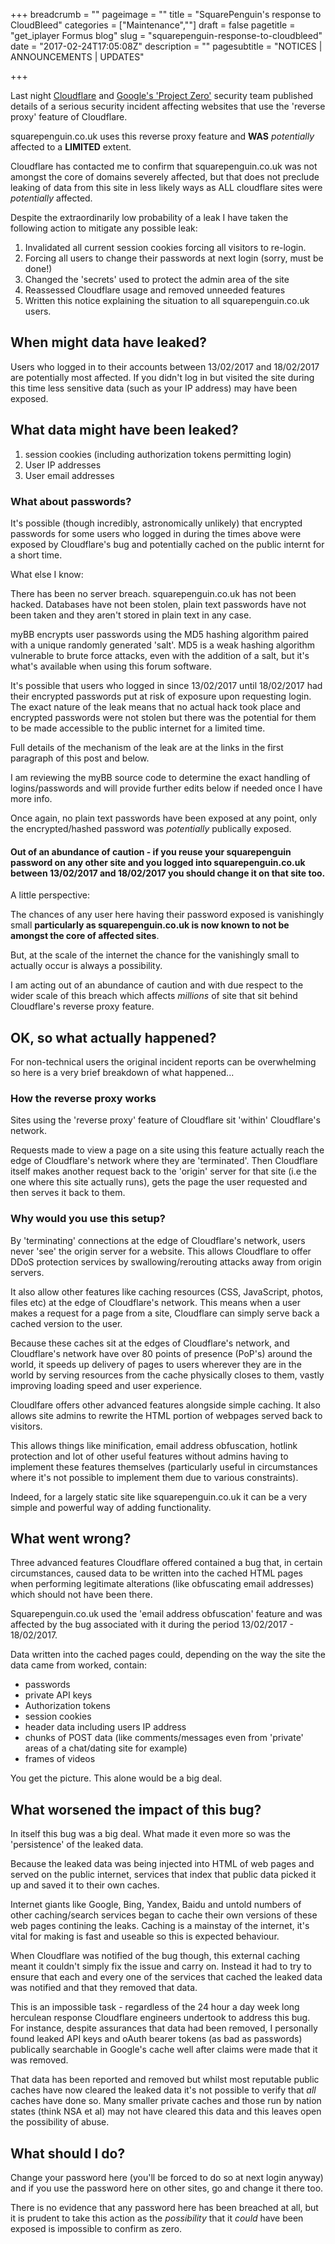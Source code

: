 +++
breadcrumb = ""
pageimage = ""
title = "SquarePenguin's response to CloudBleed"
categories = ["Maintenance",""]
draft = false
pagetitle = "get_iplayer Formus blog"
slug = "squarepenguin-response-to-cloudbleed"
date = "2017-02-24T17:05:08Z"
description = ""
pagesubtitle = "NOTICES | ANNOUNCEMENTS | UPDATES"

+++

Last night [Cloudflare](https://blog.cloudflare.com/incident-report-on-memory-leak-caused-by-cloudflare-parser-bug/) and [Google's 'Project Zero'](https://bugs.chromium.org/p/project-zero/issues/detail?id=1139) security team published details of a serious security incident affecting websites that use the 'reverse proxy' feature of Cloudflare. 

squarepenguin.co.uk uses this reverse proxy feature and **WAS** *potentially* affected to a **LIMITED** extent. 

Cloudflare has contacted me to confirm that squarepenguin.co.uk was not amongst the core of domains severely affected, but that does not preclude leaking of data from this site in less likely ways as ALL cloudflare sites were *potentially* affected. 

Despite the extraordinarily low probability of a leak I have taken the following action to mitigate any possible leak:

1. Invalidated all current session cookies forcing all visitors to re-login. 
2. Forcing all users to change their passwords at next login (sorry, must be done!)
3. Changed the 'secrets' used to protect the admin area of the site
4. Reassessed Cloudflare usage and removed unneeded features
5. Written this notice explaining the situation to all squarepenguin.co.uk users.

<!--more-->
## When might data have leaked?

Users who logged in to their accounts between 13/02/2017 and 18/02/2017 are potentially most affected. If you didn't log in but visited the site during this time less sensitive data (such as your IP address) may have been exposed. 

## What data might have been leaked?

1. session cookies (including authorization tokens permitting login)
2. User IP addresses
3. User email addresses

### What about passwords?

It's possible (though incredibly, astronomically unlikely) that encrypted passwords for some users who logged in during the times above were exposed by Cloudflare's bug and potentially cached on the public internt for a short time.

What else I know:

There has been no server breach. squarepenguin.co.uk has not been hacked. Databases have not been stolen, plain text passwords have not been taken and they aren't stored in plain text in any case.

myBB encrypts user passwords using the MD5 hashing algorithm paired with a unique randomly generated 'salt'. MD5 is a weak hashing algorithm vulnerable to brute force attacks, even with the addition of a salt, but it's what's available when using this forum software. 

It's possible that users who logged in since 13/02/2017 until 18/02/2017 had their encrypted passwords put at risk of exposure upon requesting login. The exact nature of the leak means that no actual hack took place and encrypted passwords were not stolen but there was the potential for them to be made accessible to the public internet for a limited time. 

Full details of the mechanism of the leak are at the links in the first paragraph of this post and below.

I am reviewing the myBB source code to determine the exact handling of logins/passwords and will provide further edits below if needed once I have more info.

Once again, no plain text passwords have been exposed at any point, only the encrypted/hashed password was *potentially* publically exposed. 

#### Out of an abundance of caution - if you reuse your squarepenguin password on any other site and you logged into squarepenguin.co.uk between 13/02/2017 and 18/02/2017 you should change it on that site too. 

A little perspective:

The chances of any user here having their password exposed is vanishingly small **particularly as squarepenguin.co.uk is now known to not be amongst the core of affected sites**.

But, at the scale of the internet the chance for the vanishingly small to actually occur is always a possibility. 

I am acting out of an abundance of caution and with due respect to the wider scale of this breach which affects *millions* of site that sit behind Cloudflare's reverse proxy feature. 

## OK, so what actually happened?

For non-technical users the original incident reports can be overwhelming so here is a very brief breakdown of what happened...

### How the reverse proxy works

Sites using the 'reverse proxy' feature of Cloudflare sit 'within' Cloudflare's network. 

Requests made to view a page on a site using this feature actually reach the edge of Cloudflare's network where they are 'terminated'. Then Cloudflare itself makes another request back to the 'origin' server for that site (i.e the one where this site actually runs), gets the page the user requested and then serves it back to them.

### Why would you use this setup?

By 'terminating' connections at the edge of Cloudflare's network, users never 'see' the origin server for a website. This allows Cloudflare to offer DDoS protection services by swallowing/rerouting attacks away from origin servers. 

It also allow other features like caching resources (CSS, JavaScript, photos, files etc) at the edge of Cloudflare's network. This means when a user makes a request for a page from a site, Cloudflare can simply serve back a cached version to the user. 

Because these caches sit at the edges of Cloudflare's network, and Cloudflare's network have over 80 points of presence (PoP's) around the world, it speeds up delivery of pages to users wherever they are in the world by serving resources from the cache physically closes to them, vastly improving loading speed and user experience. 

Cloudlfare offers other advanced features alongside simple caching. It also allows site admins to rewrite the HTML portion of webpages served back to visitors. 

This allows things like minification, email address obfuscation, hotlink protection and lot of other useful features without admins having to implement these features themselves (particularly useful in circumstances where it's not possible to implement them due to various constraints).  

Indeed, for a largely static site like squarepenguin.co.uk it can be a very simple and powerful way of adding functionality. 

## What went wrong?

Three advanced features Cloudflare offered contained a bug that, in certain circumstances, caused data to be written into the cached HTML pages when performing legitimate alterations (like obfuscating email addresses) which should not have been there. 

Squarepenguin.co.uk used the 'email address obfuscation' feature and was affected by the bug associated with it during the period 13/02/2017 - 18/02/2017. 

Data written into the cached pages could, depending on the way the site the data came from worked, contain:

- passwords
- private API keys
- Authorization tokens
- session cookies
- header data including users IP address
- chunks of POST data (like comments/messages even from 'private' areas of a chat/dating site for example)
- frames of videos 

You get the picture. This alone would be a big deal. 

## What worsened the impact of this bug?

In itself this bug was a big deal. What made it even more so was the 'persistence' of the leaked data. 

Because the leaked data was being injected into HTML of web pages and served on the public internet, services that index that public data picked it up and saved it to their own caches. 

Internet giants like Google, Bing, Yandex, Baidu and untold numbers of other caching/search services began to cache their own versions of these web pages contining the leaks. Caching is a mainstay of the internet, it's vital for making is fast and useable so this is expected behaviour. 

When Cloudflare was notified of the bug though, this external caching meant it couldn't simply fix the issue and carry on. Instead it had to try to ensure that each and every one of the services that cached the leaked data was notified and that they removed that data. 

This is an impossible task - regardless of the 24 hour a day week long herculean response Cloudflare engineers undertook to address this bug. For instance, despite assurances that data had been removed, I personally found leaked API keys and oAuth bearer tokens (as bad as passwords) publically searchable in Google's cache well after claims were made that it was removed. 

That data has been reported and removed but whilst most reputable public caches have now cleared the leaked data it's not possible to verify that *all* caches have done so. Many smaller private caches and those run by nation states (think NSA et al) may not have cleared this data and this leaves open the possibility of abuse. 

## What should I do?

Change your password here (you'll be forced to do so at next login anyway) and if you use the password here on other sites, go and change it there too. 

There is no evidence that any password here has been breached at all, but it is prudent to take this action as the *possibility* that it *could* have been exposed is impossible to confirm as zero. 



